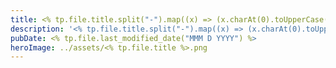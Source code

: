 ```yaml
---
title: <% tp.file.title.split("-").map((x) => (x.charAt(0).toUpperCase() + x.slice(1))).join(" ") %>
description: '<% tp.file.title.split("-").map((x) => (x.charAt(0).toUpperCase() + x.slice(1))).join(" ") %> Description'
pubDate: <% tp.file.last_modified_date("MMM D YYYY") %>
heroImage: ../assets/<% tp.file.title %>.png
---
```

